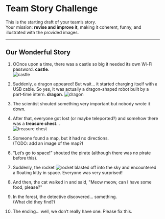 # Team Story Challenge

This is the starting draft of your team’s story.  
Your mission: **revise and improve it**, making it coherent, funny, and illustrated with the provided images.

---

## Our Wonderful Story

1. OOnce upon a time, there was a castle so big it needed its own Wi-Fi password. **castle**.  
   ![castle](img1.png)

2. Suddenly, a dragon appeared!
   But wait… it started charging itself with a USB cable.
   So yes, it was actually a dragon-shaped robot built by a part-time intern. **dragon**.
   ![dragon](img2.png)

3. The scientist shouted something very important but nobody wrote it down.  

4. After that, everyone got lost (or maybe teleported?) and somehow there was a **treasure chest**…  
   ![treasure chest](img3.png)

5. Someone found a map, but it had no directions.  
   (TODO: add an image of the map?)  

6. “Let’s go to space!” shouted the pirate (although there was no pirate before this).  

7. Suddenly, the rocket ![rocket](img/rocket.png) blasted off into the sky and encountered a floating kitty in space. Everyone was very surprised!

8. And then, the cat walked in and said, "Meow meow, can I have some food, please?"

9. In the forest, the detective discovered… something.  
   (What did they find?)  

10. The ending… well, we don’t really have one. Please fix this.
